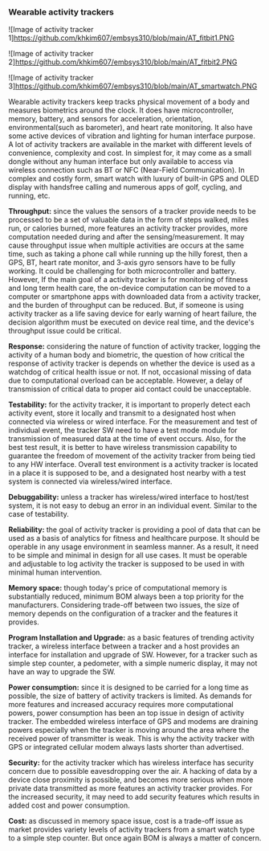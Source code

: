 ### Wearable activity trackers

![Image of activity tracker 1]https://github.com/khkim607/embsys310/blob/main/AT_fitbit1.PNG

![Image of activity tracker 2]https://github.com/khkim607/embsys310/blob/main/AT_fitbit2.PNG

![Image of activity tracker 3]https://github.com/khkim607/embsys310/blob/main/AT_smartwatch.PNG

Wearable activity trackers keep tracks physical movement of a body and measures biometrics around the clock. It does have microcontroller, memory, battery, and sensors for acceleration, orientation, environmental(such as barometer), and heart rate monitoring. It also have some active devices of vibration and lighting for human interface purpose. A lot of activity trackers are available in the market with different levels of convenience, complexity and cost. In simplest for, it may come as a small dongle without any human interface but only available to access via wireless connection such as BT or NFC (Near-Field Communication). In complex and costly form, smart watch with luxury of built-in GPS and OLED display with handsfree calling and numerous apps of golf, cycling, and running,  etc.

**Throughput:** since the values the sensors of a tracker provide needs to be processed to be a set of valuable data in the form of steps walked, miles run, or calories burned,  more features an activity tracker provides, more computation needed during and after the sensing/measurement. It may cause throughput issue  when multiple activities are occurs at the same time, such as taking a phone call while running up the hilly forest, then a GPS, BT, heart rate monitor, and 3-axis gyro sensors have to be fully working. It could be challenging for both microcontroller and battery.  However, If the main goal of a activity tracker is for monitoring of fitness and long term health care, the on-device computation can be moved to a computer or smartphone apps with downloaded data from a activity tracker, and the burden of throughput can be reduced. But, if someone is using activity tracker as a life saving device for early warning of heart failure, the decision algorithm must be executed on device real time, and the device's throughput issue could be critical.

**Response:** considering the nature of function of activity tracker, logging the activity of a human body and biometric, the question of how critical the response of activity tracker is depends on whether the device is used as a watchdog of critical health issue or not. If not, occasional missing of data due to computational overload can be acceptable. However, a delay of transmission of critical data to proper aid contact could be unacceptable.

**Testability:** for the activity tracker, it is important to properly detect each activity event, store it locally and transmit to a designated host when connected via wireless or wired interface. For the measurement and test of individual event, the tracker SW need to have a test mode module for transmission of measured data at the time of event occurs. Also, for the best test result, it is better to have wireless transmission capability to guarantee the freedom of movement of the activity tracker from being tied to any HW interface. Overall test environment is a activity tracker is located in a place it is supposed to be, and a designated host nearby with a test system is connected via wireless/wired interface.

**Debuggability:** unless a tracker has wireless/wired interface to host/test system, it is not easy to debug an error in an individual event. Similar to the case of testability.  

**Reliability:** the goal of activity tracker is providing a pool of data that can be used as a basis of analytics for fitness and healthcare purpose. It should be operable in any usage environment in seamless manner. As a result, it need to be simple and minimal in design for all use cases. It must be operable and adjustable to log activity the tracker is supposed to be used in with minimal human intervention. 

**Memory space:** though today's price of computational memory is substantially reduced, minimum BOM always been a top priority for the manufacturers. Considering trade-off between two issues, the size of memory depends on the configuration of a tracker and the features it provides.  

**Program Installation and Upgrade:** as a basic features of trending activity tracker, a wireless interface between a tracker and a host provides an interface for installation and upgrade of SW. However, for a tracker such as simple step counter, a pedometer, with a simple numeric display, it may not have an way to upgrade the SW.

**Power consumption:** since it is designed to be carried for a long time as possible, the size of battery of activity trackers is limited. As demands for more features and increased accuracy requires more computational powers, power consumption has been an top issue in design of activity tracker. The embedded wireless interface of GPS and modems are draining powers especially when the tracker is moving around the area where the received power of transmitter is weak. This is why the activity tracker with GPS or integrated cellular modem always lasts shorter than advertised. 

**Security:** for the activity tracker which has wireless interface has security concern due to possible eavesdropping over the air. A hacking of data by a device close proximity is possible, and becomes more serious when more private data transmitted as more features an activity tracker provides. For the increased security, it may need to add security features which results in added cost and power consumption. 

**Cost:** as discussed in memory space issue, cost is a trade-off issue as market provides variety levels of activity trackers from a smart watch type to a simple step counter. But once again BOM is always a matter of concern. 


